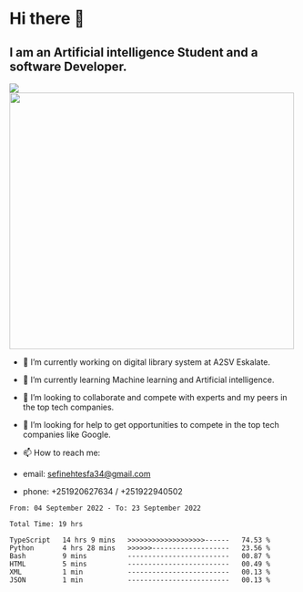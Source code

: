 # Hi there 👋
## I am an Artificial intelligence Student and a software Developer.
<img src = "https://github-readme-stats.vercel.app/api?username=sefinehtesfa34&&show_icons=true&title_color=ffffff&icon_color=bb2acf&text_color=daf7dc&bg_color=151515"/>
<img src="https://wakatime.com/share/@sefinehtesfa34/ae9674e3-b462-4438-9120-52fc3d0ffbbb.png" width ="500" height = "450"/>

- 🔭 I’m currently working on digital library system at A2SV Eskalate.
- 🌱 I’m currently learning Machine learning and Artificial intelligence.
- 👯 I’m looking to collaborate and compete with experts and my peers in the top tech companies.
- 🤔 I’m looking for help to get opportunities to compete in the top tech companies like Google.

- 📫 How to reach me: 
- email: sefinehtesfa34@gmail.com
- phone: +251920627634 / +251922940502
<!--START_SECTION:waka-->

```text
From: 04 September 2022 - To: 23 September 2022

Total Time: 19 hrs

TypeScript   14 hrs 9 mins   >>>>>>>>>>>>>>>>>>>------   74.53 %
Python       4 hrs 28 mins   >>>>>>-------------------   23.56 %
Bash         9 mins          -------------------------   00.87 %
HTML         5 mins          -------------------------   00.49 %
XML          1 min           -------------------------   00.13 %
JSON         1 min           -------------------------   00.13 %
```

<!--END_SECTION:waka-->
